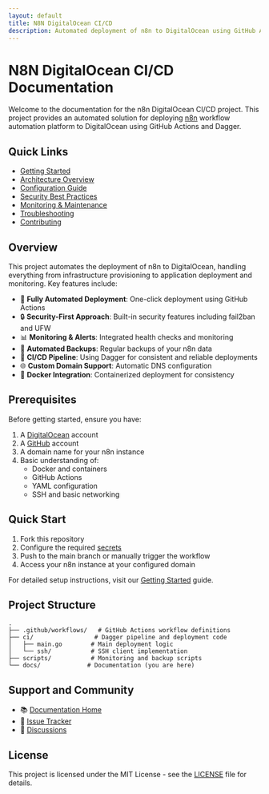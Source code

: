 ```yaml
---
layout: default
title: N8N DigitalOcean CI/CD
description: Automated deployment of n8n to DigitalOcean using GitHub Actions and Dagger
---
```


# N8N DigitalOcean CI/CD Documentation

Welcome to the documentation for the n8n DigitalOcean CI/CD project. This project provides an automated solution for deploying [n8n](https://n8n.io/) workflow automation platform to DigitalOcean using GitHub Actions and Dagger.

## Quick Links

- [Getting Started](./getting-started.md)
- [Architecture Overview](./architecture.md)
- [Configuration Guide](./configuration.md)
- [Security Best Practices](./security.md)
- [Monitoring & Maintenance](./monitoring.md)
- [Troubleshooting](./troubleshooting.md)
- [Contributing](./contributing.md)

## Overview

This project automates the deployment of n8n to DigitalOcean, handling everything from infrastructure provisioning to application deployment and monitoring. Key features include:

- 🚀 **Fully Automated Deployment**: One-click deployment using GitHub Actions
- 🔒 **Security-First Approach**: Built-in security features including fail2ban and UFW
- 📊 **Monitoring & Alerts**: Integrated health checks and monitoring
- 💾 **Automated Backups**: Regular backups of your n8n data
- 🔄 **CI/CD Pipeline**: Using Dagger for consistent and reliable deployments
- 🌐 **Custom Domain Support**: Automatic DNS configuration
- 🐳 **Docker Integration**: Containerized deployment for consistency

## Prerequisites

Before getting started, ensure you have:

1. A [DigitalOcean](https://www.digitalocean.com/) account
2. A [GitHub](https://github.com/) account
3. A domain name for your n8n instance
4. Basic understanding of:
   - Docker and containers
   - GitHub Actions
   - YAML configuration
   - SSH and basic networking

## Quick Start

1. Fork this repository
2. Configure the required [secrets](./configuration.md#github-secrets)
3. Push to the main branch or manually trigger the workflow
4. Access your n8n instance at your configured domain

For detailed setup instructions, visit our [Getting Started](./getting-started.md) guide.

## Project Structure

```
.
├── .github/workflows/   # GitHub Actions workflow definitions
├── ci/                 # Dagger pipeline and deployment code
│   ├── main.go        # Main deployment logic
│   └── ssh/           # SSH client implementation
├── scripts/           # Monitoring and backup scripts
└── docs/             # Documentation (you are here)
```

## Support and Community

- 📚 [Documentation Home](./index.md)
- 🐛 [Issue Tracker](https://github.com/yourusername/n8n-digitalocean-cicd/issues)
- 💬 [Discussions](https://github.com/yourusername/n8n-digitalocean-cicd/discussions)

## License

This project is licensed under the MIT License - see the [LICENSE](../LICENSE) file for details. 